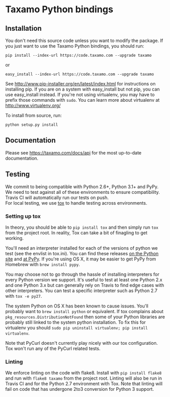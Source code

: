 # Taxamo Python bindings

## Installation

You don't need this source code unless you want to modify the
package. If you just want to use the Taxamo Python bindings, you
should run:

    pip install --index-url https://code.taxamo.com --upgrade taxamo

or

    easy_install --index-url https://code.taxamo.com --upgrade taxamo

See http://www.pip-installer.org/en/latest/index.html for instructions
on installing pip. If you are on a system with easy_install but not
pip, you can use easy_install instead. If you're not using virtualenv,
you may have to prefix those commands with `sudo`. You can learn more
about virtualenv at http://www.virtualenv.org/

To install from source, run:

    python setup.py install

## Documentation

Please see https://taxamo.com/docs/api for the most up-to-date
documentation.

## Testing

We commit to being compatible with Python 2.6+, Python 3.1+ and PyPy.  We need to test against all of these environments to ensure compatibility.  Travis CI will automatically run our tests on push.  
For local testing, we use [tox](http://tox.readthedocs.org/) to handle testing across environments.

### Setting up tox

In theory, you should be able to `pip install tox` and then simply run `tox` from the project root. In reality, Tox can take a bit of finagling to get working.

You'll need an interpreter installed for each of the versions of python we test (see the envlist in tox.ini).  You can find these releases [on the Python site](https://www.python.org/download/releases) 
and [at PyPy](http://pypy.org/download.html#installing).  If you're using OS X, it may be easier to get PyPy from Homebrew with `brew install pypy`.

You may choose not to go through the hassle of installing interpreters for every Python version we support.  It's useful to test at least one Python 2.x and one Python 3.x but 
can generally rely on Travis to find edge cases with other interpreters.  You can test a specific interpreter such as Python 2.7 with `tox -e py27`.

The system Python on OS X has been known to cause issues. You'll probably want to `brew install python` or equivalent.  If tox complains about `pkg_resources.DistributionNotFound` 
then some of your Python libraries are probably still linked to the system python installation.  To fix this for virtualenv you should `sudo pip uninstall virtualenv; pip install virtualenv`.

Note that PyCurl doesn't currently play nicely with our tox configuration.  Tox won't run any of the PyCurl related tests.

### Linting

We enforce linting on the code with flake8.  Install with `pip install flake8` and run with `flake8 taxamo` from the project root.  Linting will also be run in Travis CI 
and for the Python 2.7 environment with Tox.  Note that linting will fail on code that has undergone 2to3 conversion for Python 3 support.
